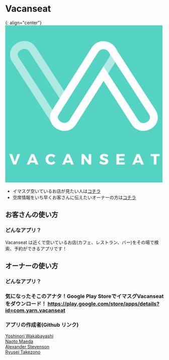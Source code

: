 # Vacanseat

{: align="center"}
![ロゴ](./assets/images/logo_green.png)

* イマスグ空いているお店が見たい人は[コチラ](#お客さんの使い方)
* 空席情報をいち早くお客さんに伝えたいオーナーの方は[コチラ](#オーナーの使い方)

## お客さんの使い方

### どんなアプリ？

Vacanseat は近くで空いているお店(カフェ、レストラン、バー)をその場で検索、予約ができるアプリです！




## オーナーの使い方

### どんなアプリ？

### 気になったそこのアナタ！Google Play StoreでイマスグVacanseatをダウンロード！ <https://play.google.com/store/apps/details?id=com.yarn.vacanseat>


### アプリの作成者(Github リンク)
[Yoshinori Wakabayashi](https://github.com/Bayezid1989)  
[Naoto Maeda](https://github.com/naoto-1119)  
[Alexander Stevenson](https://github.com/AVStevenson)  
[Ryusei Takezono](https://github.com/ryu-take)  
